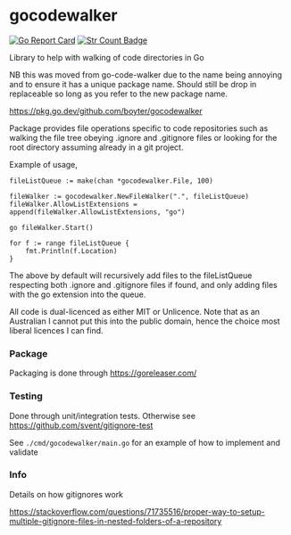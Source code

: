 # gocodewalker

[![Go Report Card](https://goreportcard.com/badge/github.com/boyter/gocodewalker)](https://goreportcard.com/report/github.com/boyter/gocodewalker)
[![Str Count Badge](https://sloc.xyz/github/boyter/gocodewalker/)](https://github.com/boyter/gocodewalker/)

Library to help with walking of code directories in Go

NB this was moved from go-code-walker due to the name being annoying and to ensure it has a unique package name. Should still be drop in replaceable
so long as you refer to the new package name.

https://pkg.go.dev/github.com/boyter/gocodewalker

Package provides file operations specific to code repositories such as walking the file tree obeying .ignore and .gitignore files
or looking for the root directory assuming already in a git project.

Example of usage,

```
fileListQueue := make(chan *gocodewalker.File, 100)

fileWalker := gocodewalker.NewFileWalker(".", fileListQueue)
fileWalker.AllowListExtensions = append(fileWalker.AllowListExtensions, "go")

go fileWalker.Start()

for f := range fileListQueue {
    fmt.Println(f.Location)
}
```

The above by default will recursively add files to the fileListQueue respecting both .ignore and .gitignore files if found, and
only adding files with the go extension into the queue.

All code is dual-licenced as either MIT or Unlicence.
Note that as an Australian I cannot put this into the public domain, hence the choice most liberal licences I can find.

### Package

Packaging is done through https://goreleaser.com/ 

### Testing

Done through unit/integration tests. Otherwise see https://github.com/svent/gitignore-test

See `./cmd/gocodewalker/main.go` for an example of how to implement and validate 

### Info

Details on how gitignores work

https://stackoverflow.com/questions/71735516/proper-way-to-setup-multiple-gitignore-files-in-nested-folders-of-a-repository